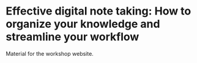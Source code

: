 # Effective digital note taking: How to organize your knowledge and streamline your workflow

Material for the workshop website.
